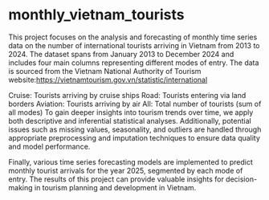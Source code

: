 # monthly_vietnam_tourists
This project focuses on the analysis and forecasting of monthly time series data on the number of international tourists arriving in Vietnam from 2013 to 2024. The dataset spans from January 2013 to December 2024 and includes four main columns representing different modes of entry. The data is sourced from the Vietnam National Authority of Tourism website:https://vietnamtourism.gov.vn/statistic/international

Cruise: Tourists arriving by cruise ships
Road: Tourists entering via land borders
Aviation: Tourists arriving by air
All: Total number of tourists (sum of all modes)
To gain deeper insights into tourism trends over time, we apply both descriptive and inferential statistical analyses. Additionally, potential issues such as missing values, seasonality, and outliers are handled through appropriate preprocessing and imputation techniques to ensure data quality and model performance.

Finally, various time series forecasting models are implemented to predict monthly tourist arrivals for the year 2025, segmented by each mode of entry. The results of this project can provide valuable insights for decision-making in tourism planning and development in Vietnam.
